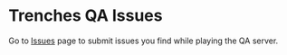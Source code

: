 # Trenches QA Issues
Go to [Issues](https://github.com/OTF-GAMING/trenches_issues/issues) page to submit issues you find while playing the QA server.

